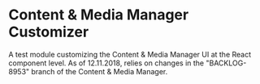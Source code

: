 # Content & Media Manager Customizer

A test module customizing the Content & Media Manager UI at the React component level.
As of 12.11.2018, relies on changes in the "BACKLOG-8953" branch of the Content & Media Manager.